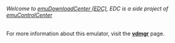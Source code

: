 ###### Welcome to [emuDownloadCenter (EDC)](https://github.com/PhoenixInteractiveNL/emuDownloadCenter/wiki/), EDC is a side project of [emuControlCenter](https://github.com/PhoenixInteractiveNL/emuControlCenter/wiki/)

For more information about this emulator, visit the [**vdmgr**](https://github.com/PhoenixInteractiveNL/emuDownloadCenter/wiki/Emulator-vdmgr#menu) page.
